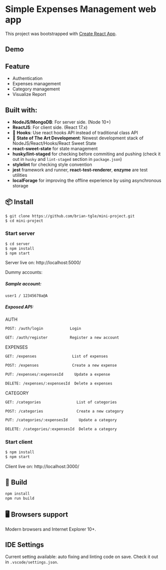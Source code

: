 # Simple Expenses Management web app

This project was bootstrapped with [Create React App](https://github.com/facebook/create-react-app).

## Demo

## Feature
- Authentication
- Expenses management
- Category management
- Visualize Report

## Built with:
- **NodeJS/MongoDB**: For server side. (Node 10+)
- **ReactJS**: For client side. (React 17.x)
- 💎 **Hooks**: Use react hooks API instead of traditional class API
- 🚀 **State of The Art Development**: Newest development stack of NodeJS/React/Hooks/React Sweet State
- **react-sweet-state** for state management
- **husky/lint-staged** for checking before commiting and pushing (check it out in ```husky``` and ```lint-staged``` section in ```package.json```)
- **stylelint** for checking style convention
- **jest** framework and runner, **react-test-renderer**, **enzyme** are test utilities
- **localForage** for improving the offline experience by using asynchronous storage

## 📦 Install

```bash
$ git clone https://github.com/brian-tgle/mini-project.git
$ cd mini-project
```
### Start server
```bash
$ cd server
$ npm install
$ npm start
```
Server live on: http://localhost:5000/

Dummy accounts: 

##### Sample account:
```user1 / 12345678a@A```

##### Exposed API:
AUTH
```bash
POST: /auth/login            Login
```
```bash
GET: /auth/register          Register a new account
```
EXPENSES
```bash
GET: /expenses                List of expenses
```
```bash
POST: /expenses               Create a new expense
```
```bash
PUT: /expenses/:expensesId     Update a expense
```
```bash
DELETE: /expenses/:expensesId  Delete a expenses
```
CATEGORY
```bash
GET: /categories                List of categories
```
```bash
POST: /categories               Create a new category
```
```bash
PUT: /categories/:expensesId     Update a category
```
```bash
DELETE: /categories/:expensesId  Delete a category
```
### Start client
```bash
$ npm install
$ npm start
```
Client live on: http://localhost:3000/

## 🔨 Build

```bash
npm install
npm run build
```

## 🖥 Browsers support

Modern browsers and Internet Explorer 10+.

## IDE Settings
Current setting available: auto fixing and linting code on save.
Check it out in ```.vscode/settings.json```.
